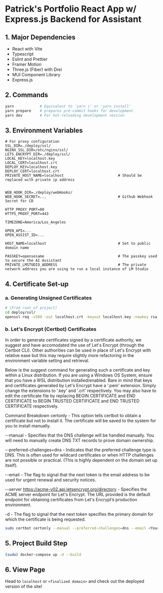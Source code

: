 # Patrick's Portfolio React App w/ Express.js Backend for Assistant

## 1. Major Dependencies

- React with Vite
- Typescript
- Eslint and Prettier
- Framer Motion
- Three.js (Fiber) with Drei
- MUI Component Library
- Express.js

## 2. Commands

```bash
yarn            # Equivalent to 'yarn i' or 'yarn install'
yarn prepare    # prepares pre-commit hooks for development
yarn dev        # For hot-reloading development session
```

## 3. Environment Variables

```dotenv
# For proxy configuration
SSL_DIR=./deploy/ssl/
NGINX_SSL_DIR=/etc/nginx/ssl/
LETS_ENCRYPT_DIR=./deploy/ssl/
LOCAL_KEY=localhost.key
LOCAL_CERT=localhost.crt
DEPLOY_KEY=localhost.key
DEPLOY_CERT=localhost.crt
PRIVATE_HOST_NAME=localhost                         # Should be replaced with private ip address


WEB_HOOK_DIR=./deploy/webHooks/
WEB_HOOK_SECRET=...                                 # Github Webhook Secret for CD

HTTP_PROXY_PORT=80
HTTPS_PROXY_PORT=443

TIMEZONE=America/Los_Angeles

OPEN_API=...
OPEN_ASSIST_ID=...

HOST_NAME=localhost                                 # Set to public domain name

PASSKEY=opensesame                                  # The passkey used to secure the AI Assistant
PRIVATE_LMSTUDIO_ADDRESS                            # The private network address you are using to run a local instance of LM Studio
```

## 4. Certificate Set-up

### a. Generating Unsigned Certificates

```bash
# (From root of project)
cd deploy/ssl/
openssl req -x509 -out localhost.crt -keyout localhost.key -newkey rsa:2048 -nodes -sha256 -subj '/CN=localhost' -extensions EXT -config <( printf "[dn]\nCN=localhost\n[req]\ndistinguished_name = dn\n[EXT]\nsubjectAltName=DNS:localhost\nkeyUsage=digitalSignature\nextendedKeyUsage=serverAuth")
```

### b. Let's Encrypt (Certbot) Certificates

In order to generate certificates signed by a certificate authority, we suggest and have accomodated the use of Let's Encrypt (through the Certbot CLI). Other authorities can be used in place of Let's Encrypt with relative ease but this may require slightly more refactoring in the environment variable setting and retrieval.

Below is the suggest command for generating such a certificate and key within a Linux distribution. If you are using a Windows OS System, ensure that you have a WSL distribution installed/enabled. Bare in mind that keys and certificates generated by Let's Encrypt have a '.pem' extension. Simply change the extensions to '.key' and '.crt' respectively. You may also have to edit the certificate file by replacing BEGIN CERTIFICATE and END CERTIFICATE to BEGIN TRUSTED CERTIFICATE and END TRUSTED CERTIFICATE respectively.

Command Breakdown
certonly - This option tells certbot to obtain a certificate but not to install it. The certificate will be saved to the system for you to install manually.

--manual - Specifies that the DNS challenge will be handled manually. You will need to manually create DNS TXT records to prove domain ownership.

--preferred-challenges=dns - Indicates that the preferred challenge type is DNS. This is often used for wildcard certificates or when HTTP challenges are not possible or practical. (This is highly dependent on the domain set up itself).

--email - The flag to signal that the next token is the email address to be used for urgent renewal and security notices.

--server <https://acme-v02.api.letsencrypt.org/directory> - Specifies the ACME server endpoint for Let's Encrypt. The URL provided is the default endpoint for obtaining certificates from Let's Encrypt’s production environment.

-d - The flag to signal that the next token specifies the primary domain for which the certificate is being requested.

```bash
sudo certbot certonly --manual --preferred-challenges=dns --email <Your Email> --server <https://acme-v02.api.letsencrypt.org/directory> -d <The Deployed Domain/Subdomain> -d '*.<The Deployed Domain/Subdomain>'
```

## 5. Project Build Step

```bash
(sudo) docker-compose up -d --build
```

## 6. View Page

Head to ```localhost``` or ```<finalized domain>``` and check out the deployed version of the site!
